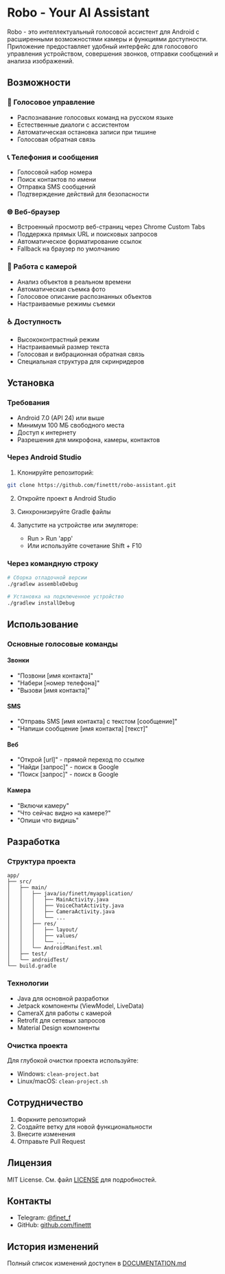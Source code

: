 # Robo - Your AI Assistant

Robo - это интеллектуальный голосовой ассистент для Android с расширенными возможностями камеры и функциями доступности. Приложение предоставляет удобный интерфейс для голосового управления устройством, совершения звонков, отправки сообщений и анализа изображений.

## Возможности

### 🎤 Голосовое управление
- Распознавание голосовых команд на русском языке
- Естественные диалоги с ассистентом
- Автоматическая остановка записи при тишине
- Голосовая обратная связь

### 📞 Телефония и сообщения
- Голосовой набор номера
- Поиск контактов по имени
- Отправка SMS сообщений
- Подтверждение действий для безопасности

### 🌐 Веб-браузер
- Встроенный просмотр веб-страниц через Chrome Custom Tabs
- Поддержка прямых URL и поисковых запросов
- Автоматическое форматирование ссылок
- Fallback на браузер по умолчанию

### 📸 Работа с камерой
- Анализ объектов в реальном времени
- Автоматическая съемка фото
- Голосовое описание распознанных объектов
- Настраиваемые режимы съемки

### ♿ Доступность
- Высококонтрастный режим
- Настраиваемый размер текста
- Голосовая и вибрационная обратная связь
- Специальная структура для скринридеров

## Установка

### Требования
- Android 7.0 (API 24) или выше
- Минимум 100 МБ свободного места
- Доступ к интернету
- Разрешения для микрофона, камеры, контактов

### Через Android Studio
1. Клонируйте репозиторий:
```bash
git clone https://github.com/finettt/robo-assistant.git
```

2. Откройте проект в Android Studio

3. Синхронизируйте Gradle файлы

4. Запустите на устройстве или эмуляторе:
   - Run > Run 'app'
   - Или используйте сочетание Shift + F10

### Через командную строку
```bash
# Сборка отладочной версии
./gradlew assembleDebug

# Установка на подключенное устройство
./gradlew installDebug
```

## Использование

### Основные голосовые команды

#### Звонки
- "Позвони [имя контакта]"
- "Набери [номер телефона]"
- "Вызови [имя контакта]"

#### SMS
- "Отправь SMS [имя контакта] с текстом [сообщение]"
- "Напиши сообщение [имя контакта] [текст]"

#### Веб
- "Открой [url]" - прямой переход по ссылке
- "Найди [запрос]" - поиск в Google
- "Поиск [запрос]" - поиск в Google

#### Камера
- "Включи камеру"
- "Что сейчас видно на камере?"
- "Опиши что видишь"

## Разработка

### Структура проекта
```
app/
├── src/
│   ├── main/
│   │   ├── java/io/finett/myapplication/
│   │   │   ├── MainActivity.java
│   │   │   ├── VoiceChatActivity.java
│   │   │   ├── CameraActivity.java
│   │   │   └── ...
│   │   ├── res/
│   │   │   ├── layout/
│   │   │   ├── values/
│   │   │   └── ...
│   │   └── AndroidManifest.xml
│   ├── test/
│   └── androidTest/
└── build.gradle
```

### Технологии
- Java для основной разработки
- Jetpack компоненты (ViewModel, LiveData)
- CameraX для работы с камерой
- Retrofit для сетевых запросов
- Material Design компоненты

### Очистка проекта
Для глубокой очистки проекта используйте:
- Windows: `clean-project.bat`
- Linux/macOS: `clean-project.sh`

## Сотрудничество

1. Форкните репозиторий
2. Создайте ветку для новой функциональности
3. Внесите изменения
4. Отправьте Pull Request

## Лицензия

MIT License. См. файл [LICENSE](LICENSE) для подробностей.

## Контакты

- Telegram: [@finet_f](https://t.me/finet_f)
- GitHub: [github.com/finettt](https://github.com/finettt)

## История изменений

Полный список изменений доступен в [DOCUMENTATION.md](DOCUMENTATION.md#история-изменений)
